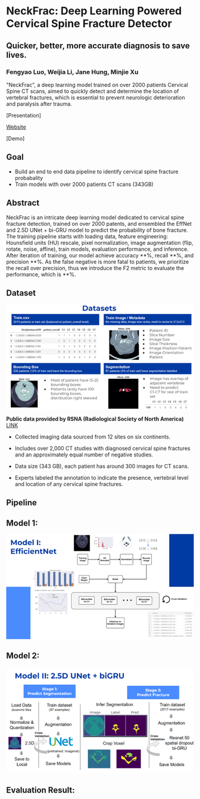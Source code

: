 # NeckFrac: Deep Learning Powered Cervical Spine Fracture Detector 
## Quicker, better, more accurate diagnosis to save lives.
### Fengyao Luo, Weijia Li, Jane Hung, Minjie Xu
"NeckFrac", a deep learning model trained on over 2000 patients Cervical Spine CT scans, aimed to quickly detect and determine the location of vertebral fractures, which is essential to prevent neurologic deterioration and paralysis after trauma.

[Presentation] 

[Website](https://groups.ischool.berkeley.edu/NeckFrac/)

[Demo]

## Goal
- Build an end to end data pipeline to identify cervical spine fracture probabality
- Train models with over 2000 patients CT scans (343GB)

## Abstract

NeckFrac is an intricate deep learning model dedicated to cervical spine fracture detection, trained on over 2000 patents,  and ensembled the EffNet and 2.5D UNet + bi-GRU model to predict the probability of bone fracture. The training pipeline starts with loading data, feature engineering: Hounsfield units (HU) rescale, pixel normalization, image augmentation (flip, rotate, noise, affine), train models, evaluation performance, and inference. After iteration of training, our model achieve accuracy **%, recall **%, and precision **%. As the false negative is more fatal to patients, we prioritize the recall over precision, thus we introduce the F2 metric to evaluate the performance, which is  **%. 

## Dataset

![Image of Dataset](https://github.com/janehung04/UCB-w210-2022-fall-neckfrac/blob/master/Images/dataset.png)

**Public data provided by RSNA (Radiological Society of North America)** [LINK](https://www.kaggle.com/competitions/rsna-2022-cervical-spine-fracture-detection)

* Collected imaging data sourced from 12 sites on six continents.

* Includes over 2,000 CT studies with diagnosed cervical spine fractures and an approximately equal number of negative studies.

* Data size (343 GB), each patient has around 300 images for CT scans.

* Experts labeled the annotation to indicate the presence, vertebral level and location of any cervical spine fractures.

## Pipeline

## Model 1:

![Model1](https://github.com/janehung04/UCB-w210-2022-fall-neckfrac/blob/master/Images/model_1.png)

## Model 2:

![Model2](https://github.com/janehung04/UCB-w210-2022-fall-neckfrac/blob/master/Images/model_2.png)

## Evaluation Result:




